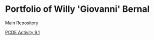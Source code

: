 # Portfolio of Willy 'Giovanni' Bernal
 
Main Repository

<a href="https://willybernal.github.io/PCDE-Activity-9.1">PCDE Activity 9.1</a>

